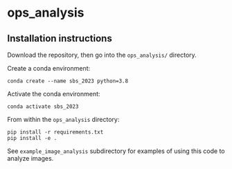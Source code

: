 # ops_analysis

## Installation instructions
Download the repository, then go into the `ops_analysis/` directory.

Create a conda environment:
```
conda create --name sbs_2023 python=3.8
```

Activate the conda environment:
```
conda activate sbs_2023
```

From within the `ops_analysis` directory:
```
pip install -r requirements.txt
pip install -e .
```

See `example_image_analysis` subdirectory for examples of using this code to analyze images.
